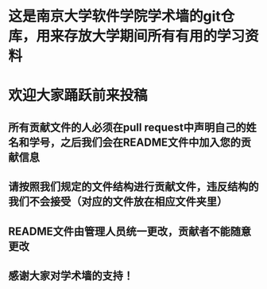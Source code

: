# 这是南京大学软件学院学术墙的git仓库，用来存放大学期间所有有用的学习资料
# 欢迎大家踊跃前来投稿
## 所有贡献文件的人必须在pull request中声明自己的姓名和学号，之后我们会在README文件中加入您的贡献信息
## 请按照我们规定的文件结构进行贡献文件，违反结构的我们不会接受（对应的文件放在相应文件夹里）
## README文件由管理人员统一更改，贡献者不能随意更改
## 感谢大家对学术墙的支持！

